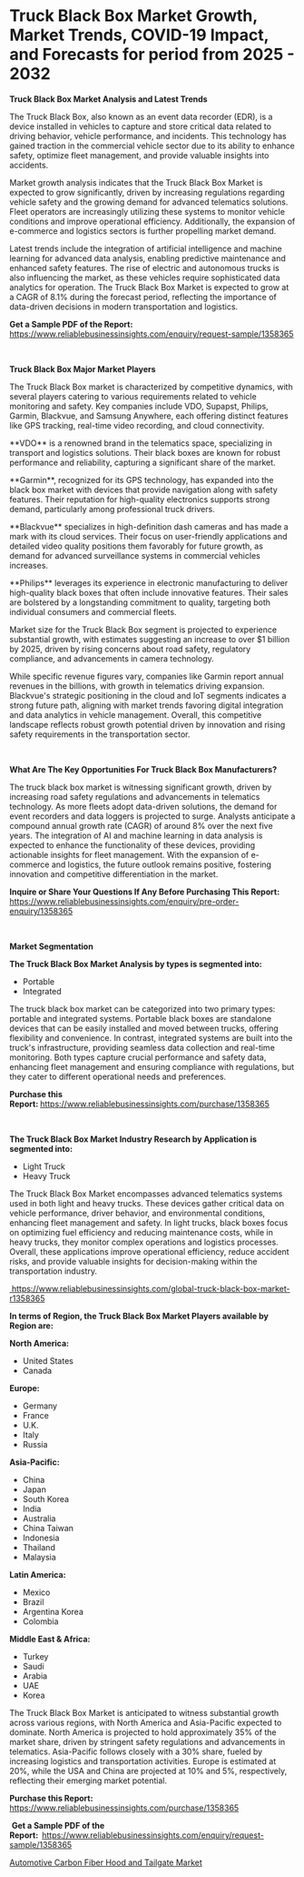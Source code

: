 <p><h1>Truck Black Box Market Growth, Market Trends, COVID-19 Impact, and Forecasts for period from 2025 - 2032</h1></p><p><strong>Truck Black Box Market Analysis and Latest Trends</strong></p>
<p><p>The Truck Black Box, also known as an event data recorder (EDR), is a device installed in vehicles to capture and store critical data related to driving behavior, vehicle performance, and incidents. This technology has gained traction in the commercial vehicle sector due to its ability to enhance safety, optimize fleet management, and provide valuable insights into accidents. </p><p>Market growth analysis indicates that the Truck Black Box Market is expected to grow significantly, driven by increasing regulations regarding vehicle safety and the growing demand for advanced telematics solutions. Fleet operators are increasingly utilizing these systems to monitor vehicle conditions and improve operational efficiency. Additionally, the expansion of e-commerce and logistics sectors is further propelling market demand.</p><p>Latest trends include the integration of artificial intelligence and machine learning for advanced data analysis, enabling predictive maintenance and enhanced safety features. The rise of electric and autonomous trucks is also influencing the market, as these vehicles require sophisticated data analytics for operation. The Truck Black Box Market is expected to grow at a CAGR of 8.1% during the forecast period, reflecting the importance of data-driven decisions in modern transportation and logistics.</p></p>
<p><strong>Get a Sample PDF of the Report:&nbsp;</strong> <a href="https://www.reliablebusinessinsights.com/enquiry/request-sample/1358365?utm_campaign=3000&utm_medium=2&utm_source=Github&utm_content=ia&utm_term=30032025&utm_id=truck-black-box">https://www.reliablebusinessinsights.com/enquiry/request-sample/1358365</a></p>
<p>&nbsp;</p>
<p><strong>Truck Black Box Major Market Players</strong></p>
<p><p>The Truck Black Box market is characterized by competitive dynamics, with several players catering to various requirements related to vehicle monitoring and safety. Key companies include VDO, Supapst, Philips, Garmin, Blackvue, and Samsung Anywhere, each offering distinct features like GPS tracking, real-time video recording, and cloud connectivity.</p><p>**VDO** is a renowned brand in the telematics space, specializing in transport and logistics solutions. Their black boxes are known for robust performance and reliability, capturing a significant share of the market.</p><p>**Garmin**, recognized for its GPS technology, has expanded into the black box market with devices that provide navigation along with safety features. Their reputation for high-quality electronics supports strong demand, particularly among professional truck drivers.</p><p>**Blackvue** specializes in high-definition dash cameras and has made a mark with its cloud services. Their focus on user-friendly applications and detailed video quality positions them favorably for future growth, as demand for advanced surveillance systems in commercial vehicles increases.</p><p>**Philips** leverages its experience in electronic manufacturing to deliver high-quality black boxes that often include innovative features. Their sales are bolstered by a longstanding commitment to quality, targeting both individual consumers and commercial fleets.</p><p>Market size for the Truck Black Box segment is projected to experience substantial growth, with estimates suggesting an increase to over $1 billion by 2025, driven by rising concerns about road safety, regulatory compliance, and advancements in camera technology.</p><p>While specific revenue figures vary, companies like Garmin report annual revenues in the billions, with growth in telematics driving expansion. Blackvue's strategic positioning in the cloud and IoT segments indicates a strong future path, aligning with market trends favoring digital integration and data analytics in vehicle management. Overall, this competitive landscape reflects robust growth potential driven by innovation and rising safety requirements in the transportation sector.</p></p>
<p>&nbsp;</p>
<p><strong>What Are The Key Opportunities For Truck Black Box Manufacturers?</strong></p>
<p><p>The truck black box market is witnessing significant growth, driven by increasing road safety regulations and advancements in telematics technology. As more fleets adopt data-driven solutions, the demand for event recorders and data loggers is projected to surge. Analysts anticipate a compound annual growth rate (CAGR) of around 8% over the next five years. The integration of AI and machine learning in data analysis is expected to enhance the functionality of these devices, providing actionable insights for fleet management. With the expansion of e-commerce and logistics, the future outlook remains positive, fostering innovation and competitive differentiation in the market.</p></p>
<p><strong>Inquire or Share Your Questions If Any Before Purchasing This Report:</strong> <a href="https://www.reliablebusinessinsights.com/enquiry/pre-order-enquiry/1358365?utm_campaign=3000&utm_medium=2&utm_source=Github&utm_content=ia&utm_term=30032025&utm_id=truck-black-box">https://www.reliablebusinessinsights.com/enquiry/pre-order-enquiry/1358365</a></p>
<p>&nbsp;</p>
<p><strong>Market Segmentation</strong></p>
<p><strong>The Truck Black Box Market Analysis by types is segmented into:</strong></p>
<p><ul><li>Portable</li><li>Integrated</li></ul></p>
<p><p>The truck black box market can be categorized into two primary types: portable and integrated systems. Portable black boxes are standalone devices that can be easily installed and moved between trucks, offering flexibility and convenience. In contrast, integrated systems are built into the truck's infrastructure, providing seamless data collection and real-time monitoring. Both types capture crucial performance and safety data, enhancing fleet management and ensuring compliance with regulations, but they cater to different operational needs and preferences.</p></p>
<p><strong>Purchase this Report:&nbsp;</strong><a href="https://www.reliablebusinessinsights.com/purchase/1358365?utm_campaign=3000&utm_medium=2&utm_source=Github&utm_content=ia&utm_term=30032025&utm_id=truck-black-box">https://www.reliablebusinessinsights.com/purchase/1358365</a></p>
<p>&nbsp;</p>
<p><strong>The Truck Black Box Market Industry Research by Application is segmented into:</strong></p>
<p><ul><li>Light Truck</li><li>Heavy Truck</li></ul></p>
<p><p>The Truck Black Box Market encompasses advanced telematics systems used in both light and heavy trucks. These devices gather critical data on vehicle performance, driver behavior, and environmental conditions, enhancing fleet management and safety. In light trucks, black boxes focus on optimizing fuel efficiency and reducing maintenance costs, while in heavy trucks, they monitor complex operations and logistics processes. Overall, these applications improve operational efficiency, reduce accident risks, and provide valuable insights for decision-making within the transportation industry.</p></p>
<p><a href="https://www.reliablebusinessinsights.com/global-truck-black-box-market-r1358365?utm_campaign=3000&utm_medium=2&utm_source=Github&utm_content=ia&utm_term=30032025&utm_id=truck-black-box">&nbsp;https://www.reliablebusinessinsights.com/global-truck-black-box-market-r1358365</a></p>
<p><strong>In terms of Region, the Truck Black Box Market Players available by Region are:</strong></p>
<p>
    <p> <strong> North America: </strong>
        <ul>
            <li>United States</li>
            <li>Canada</li>
        </ul>
        </p> 
    <p> <strong> Europe: </strong>
        <ul>
            <li>Germany</li>
            <li>France</li>
            <li>U.K.</li>
            <li>Italy</li>
            <li>Russia</li>
        </ul>
        </p> 
    <p> <strong> Asia-Pacific: </strong>
        <ul>
            <li>China</li>
            <li>Japan</li>
            <li>South Korea</li>
            <li>India</li>
            <li>Australia</li>
            <li>China Taiwan</li>
            <li>Indonesia</li>
            <li>Thailand</li>
            <li>Malaysia</li>
        </ul>
        </p> 
    <p> <strong> Latin America: </strong>
        <ul>
            <li>Mexico</li>
            <li>Brazil</li>
            <li>Argentina Korea</li>
            <li>Colombia</li>
        </ul>
        </p> 
    <p> <strong> Middle East & Africa: </strong>
        <ul>
            <li>Turkey</li>
            <li>Saudi</li>
            <li>Arabia</li>
            <li>UAE</li>
            <li>Korea</li>
        </ul>
    </p>
    </p>
<p><p>The Truck Black Box Market is anticipated to witness substantial growth across various regions, with North America and Asia-Pacific expected to dominate. North America is projected to hold approximately 35% of the market share, driven by stringent safety regulations and advancements in telematics. Asia-Pacific follows closely with a 30% share, fueled by increasing logistics and transportation activities. Europe is estimated at 20%, while the USA and China are projected at 10% and 5%, respectively, reflecting their emerging market potential.</p></p>
<p><strong>Purchase this Report: </strong><a href="https://www.reliablebusinessinsights.com/purchase/1358365?utm_campaign=3000&utm_medium=2&utm_source=Github&utm_content=ia&utm_term=30032025&utm_id=truck-black-box">https://www.reliablebusinessinsights.com/purchase/1358365</a></p>
<p>&nbsp;<strong>Get a Sample PDF of the Report:&nbsp;&nbsp;</strong><a href="https://www.reliablebusinessinsights.com/enquiry/request-sample/1358365?utm_campaign=3000&utm_medium=2&utm_source=Github&utm_content=ia&utm_term=30032025&utm_id=truck-black-box">https://www.reliablebusinessinsights.com/enquiry/request-sample/1358365</a></p>
<p><strong></strong></p>
<p><p><a href="https://github.com/momossidram/Market-Research-Report-List-1/blob/main/automotive-carbon-fiber-hood-and-tailgate-market.md?utm_campaign=3000&utm_medium=2&utm_source=Github&utm_content=ia&utm_term=30032025&utm_id=truck-black-box">Automotive Carbon Fiber Hood and Tailgate Market</a></p></p>